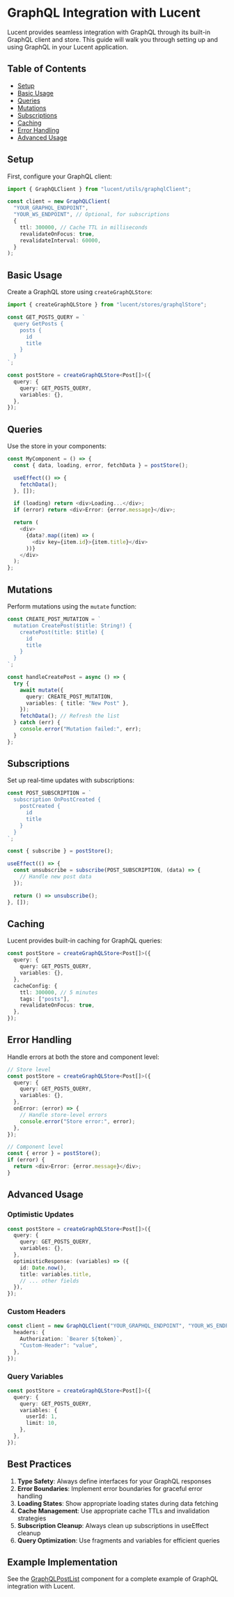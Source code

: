 # GraphQL Integration with Lucent

Lucent provides seamless integration with GraphQL through its built-in GraphQL client and store. This guide will walk you through setting up and using GraphQL in your Lucent application.

## Table of Contents

- [Setup](#setup)
- [Basic Usage](#basic-usage)
- [Queries](#queries)
- [Mutations](#mutations)
- [Subscriptions](#subscriptions)
- [Caching](#caching)
- [Error Handling](#error-handling)
- [Advanced Usage](#advanced-usage)

## Setup

First, configure your GraphQL client:

```typescript
import { GraphQLClient } from "lucent/utils/graphqlClient";

const client = new GraphQLClient(
  "YOUR_GRAPHQL_ENDPOINT",
  "YOUR_WS_ENDPOINT", // Optional, for subscriptions
  {
    ttl: 300000, // Cache TTL in milliseconds
    revalidateOnFocus: true,
    revalidateInterval: 60000,
  }
);
```

## Basic Usage

Create a GraphQL store using `createGraphQLStore`:

```typescript
import { createGraphQLStore } from "lucent/stores/graphqlStore";

const GET_POSTS_QUERY = `
  query GetPosts {
    posts {
      id
      title
    }
  }
`;

const postStore = createGraphQLStore<Post[]>({
  query: {
    query: GET_POSTS_QUERY,
    variables: {},
  },
});
```

## Queries

Use the store in your components:

```typescript
const MyComponent = () => {
  const { data, loading, error, fetchData } = postStore();

  useEffect(() => {
    fetchData();
  }, []);

  if (loading) return <div>Loading...</div>;
  if (error) return <div>Error: {error.message}</div>;

  return (
    <div>
      {data?.map((item) => (
        <div key={item.id}>{item.title}</div>
      ))}
    </div>
  );
};
```

## Mutations

Perform mutations using the `mutate` function:

```typescript
const CREATE_POST_MUTATION = `
  mutation CreatePost($title: String!) {
    createPost(title: $title) {
      id
      title
    }
  }
`;

const handleCreatePost = async () => {
  try {
    await mutate({
      query: CREATE_POST_MUTATION,
      variables: { title: "New Post" },
    });
    fetchData(); // Refresh the list
  } catch (err) {
    console.error("Mutation failed:", err);
  }
};
```

## Subscriptions

Set up real-time updates with subscriptions:

```typescript
const POST_SUBSCRIPTION = `
  subscription OnPostCreated {
    postCreated {
      id
      title
    }
  }
`;

const { subscribe } = postStore();

useEffect(() => {
  const unsubscribe = subscribe(POST_SUBSCRIPTION, (data) => {
    // Handle new post data
  });

  return () => unsubscribe();
}, []);
```

## Caching

Lucent provides built-in caching for GraphQL queries:

```typescript
const postStore = createGraphQLStore<Post[]>({
  query: {
    query: GET_POSTS_QUERY,
    variables: {},
  },
  cacheConfig: {
    ttl: 300000, // 5 minutes
    tags: ["posts"],
    revalidateOnFocus: true,
  },
});
```

## Error Handling

Handle errors at both the store and component level:

```typescript
// Store level
const postStore = createGraphQLStore<Post[]>({
  query: {
    query: GET_POSTS_QUERY,
    variables: {},
  },
  onError: (error) => {
    // Handle store-level errors
    console.error("Store error:", error);
  },
});

// Component level
const { error } = postStore();
if (error) {
  return <div>Error: {error.message}</div>;
}
```

## Advanced Usage

### Optimistic Updates

```typescript
const postStore = createGraphQLStore<Post[]>({
  query: {
    query: GET_POSTS_QUERY,
    variables: {},
  },
  optimisticResponse: (variables) => ({
    id: Date.now(),
    title: variables.title,
    // ... other fields
  }),
});
```

### Custom Headers

```typescript
const client = new GraphQLClient("YOUR_GRAPHQL_ENDPOINT", "YOUR_WS_ENDPOINT", {
  headers: {
    Authorization: `Bearer ${token}`,
    "Custom-Header": "value",
  },
});
```

### Query Variables

```typescript
const postStore = createGraphQLStore<Post[]>({
  query: {
    query: GET_POSTS_QUERY,
    variables: {
      userId: 1,
      limit: 10,
    },
  },
});
```

## Best Practices

1. **Type Safety**: Always define interfaces for your GraphQL responses
2. **Error Boundaries**: Implement error boundaries for graceful error handling
3. **Loading States**: Show appropriate loading states during data fetching
4. **Cache Management**: Use appropriate cache TTLs and invalidation strategies
5. **Subscription Cleanup**: Always clean up subscriptions in useEffect cleanup
6. **Query Optimization**: Use fragments and variables for efficient queries

## Example Implementation

See the [GraphQLPostList](../src/components/GraphQLPostList.tsx) component for a complete example of GraphQL integration with Lucent.
